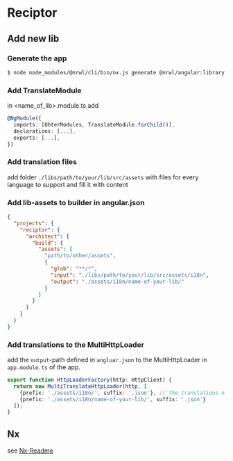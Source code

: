 # Reciptor

## Add new lib

### Generate the app

```bash
$ node node_modules/@nrwl/cli/bin/nx.js generate @nrwl/angular:library --name=<name_of_the_lib> --directory=<name_of_the_feature> --prefix=<desired_prefix> --skipFormat --style=scss --routing --lazy --unitTestRunner=jest --linter=eslint --no-interactive
```

### Add TranslateModule

in <name_of_lib>.module.ts add

```ts
@NgModule({
  imports: [OhterModules, TranslateModule.forChild()],
  declarations: [...],
  exports: [...],
})
```

### Add translation files

add folder `./libs/path/to/your/lib/src/assets` with files for every language to support and fill it with content

### Add lib-assets to builder in angular.json

```json
{
  "projects": {
    "reciptor": {
      "architect": {
        "build": {
          "assets": [
            "path/to/other/assets",
            {
              "glob": "**/*",
              "input": "./libs/path/to/your/lib/src/assets/i18n",
              "output": "./assets/i18n/name-of-your-lib/"
            }
          ]
        }
      }
    }
  }
}
```

### Add translations to the MultiHttpLoader
add the `output`-path defined in `angluar.json` to the MultiHttpLoader in `app.module.ts` of the app.

```ts
export function HttpLoaderFactory(http: HttpClient) {
  return new MultiTranslateHttpLoader(http, [
    {prefix: './assets/i18n/', suffix: '.json'}, // the translations of the app
    {prefix: './assets/i18n/name-of-your-lib/', suffix: '.json'}
  ]);
}
```

## Nx

see [Nx-Readme](docs/nx.md)

